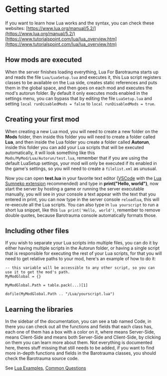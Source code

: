 # Getting started

If you want to learn how Lua works and the syntax, you can check these websites: [https://www.lua.org/manual/5.2/](https://www.lua.org/manual/5.2/) [https://www.tutorialspoint.com/lua/lua_overview.htm](https://www.tutorialspoint.com/lua/lua_overview.htm)

## How mods are executed
When the server finishes loading everything, Lua For Barotrauma starts up and reads the file `Lua/LuaSetup.lua` and executes it, this Lua script registers classes to be available on the Lua side, creates static references and puts them in the global space, and then goes on each mod and executes the mod's autorun folder. By default it only executes mods enabled in the settings menu, you can bypass that by editing the file `LuaSetup.lua` and setting `local runDisabledMods = false` to `local runDisabledMods = true`.

## Creating your first mod
When creating a new Lua mod, you will need to create a new folder on the **Mods** folder, then inside this folder you will need to create a folder called **Lua**, and then inside the Lua folder you create a folder called **Autorun**, inside this folder you can add your Lua scripts that will be executed automatically, it will look something like this `Mods/MyMod/Lua/Autorun/test.lua`, remember that if you are using the default LuaSetup settings, your mod will only be executed if its enabled in the game's settings, so you will need to create a `filelist.xml` as unusual.

Now you can open **test.lua** in your favorite text editor (<a href="https://code.visualstudio.com/" target="_blank">VSCode</a> with the <a href="https://marketplace.visualstudio.com/items?itemName=sumneko.lua" target="_blank">Lua Sumneko extension</a> recommended) and type in **print("Hello, world")**, now start the server by hosting a game or running the server executable manually, you will see in your console a text appear with the text that you entered in print, you can now type in the server console `reloadlua`, this will re-execute all the Lua scripts. You can also type in `lua yourscript` to run a short lua snippet, like this `lua print('Hello, world')`, remember to remove double quotes, because Barotrauma console automatically formats those.

## Including other files

If you wish to separate your Lua scripts into multiple files, you can do it by either having multiple scripts in the Autorun folder, or having a single script that is responsible for executing the rest of your Lua scripts, for that you will need to get relative paths to your mod, here's an example of how to do it:

```
-- this variable will be accessible to any other script, so you can use it to get the mod's path.
MyModGlobal = {}

MyModGlobal.Path = table.pack(...)[1]

dofile(MyModGlobal.Path .. "/Lua/yourscript.lua")
```

## Learning the libraries
In the sidebar of the documentation, you can see a tab named Code, in there you can check out all the functions and fields that each class has, each one of them has a box with a color on it, where <span class="realm server"></span> means Server-Side, <span class="realm client"></span> means Client-Side and <span class="realm shared"></span> means both Server-Side and Client-Side, by clicking on them you can learn more about them. Not everything is documented here, theres stuff missing that still needs to be added, if you want to find more in-depth functions and fields in the Barotrauma classes, you should check the Barotrauma source code.

See <a href="../lua-examples" target="_blank">Lua Examples</a>, <a href="../common-questions" target="_blank">Common Questions</a>